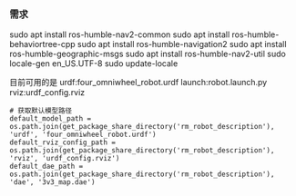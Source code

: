 ### 需求

sudo apt install ros-humble-nav2-common
sudo apt install ros-humble-behaviortree-cpp
sudo apt install ros-humble-navigation2
sudo apt install ros-humble-geographic-msgs
sudo apt install ros-humble-nav2-util
sudo locale-gen en_US.UTF-8
sudo update-locale

目前可用的是
urdf:four_omniwheel_robot.urdf
launch:robot.launch.py
rviz:urdf_config.rviz

    # 获取默认模型路径
    default_model_path = os.path.join(get_package_share_directory('rm_robot_description'), 'urdf', 'four_omniwheel_robot.urdf')
    default_rviz_config_path = os.path.join(get_package_share_directory('rm_robot_description'), 'rviz', 'urdf_config.rviz')
    default_dae_path = os.path.join(get_package_share_directory('rm_robot_description'), 'dae', '3v3_map.dae')